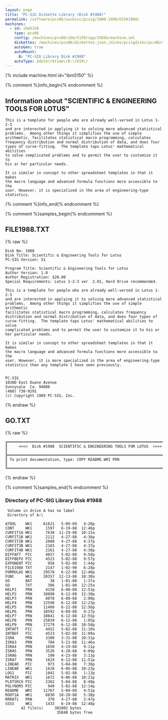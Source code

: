 ```yaml
---
layout: page
title: "PC-SIG Diskette Library (Disk #1988)"
permalink: /software/pcx86/sw/misc/pcsig/1000-1999/DISK1988/
machines:
  - id: ibm5150
    type: pcx86
    config: /machines/pcx86/ibm/5150/cga/256kb/machine.xml
    diskettes: /machines/pcx86/diskettes.json,/disks/pcsigdisks/pcx86/diskettes.json
    autoGen: true
    autoMount:
      B: "PC-SIG Library Disk #1988"
    autoType: $date\r$time\rB:\rDIR\r
---
```


{% include machine.html id="ibm5150" %}

{% comment %}info_begin{% endcomment %}

## Information about "SCIENTIFIC & ENGINEERING TOOLS FOR LOTUS"

    This is a template for people who are already well-versed in Lotus 1-2-3
    and are interested in applying it to solving more advanced statistical
    problems.  Among other things it simplifies the use of simple
    arithmetic, facilitates statistical macro programming, calculates
    frequency distribution and normal distribution of data, and does four
    types of curve-fitting.  The template taps Lotus' mathematical abilities
    to solve complicated problems and to permit the user to customize it to
    his or her particular needs.
    
    It is similar in concept to other spreadsheet templates in that it makes
    the macro language and advanced formula functions more accessible to the
    user. However, it is specialized in the area of engineering-type
    statistics.
{% comment %}info_end{% endcomment %}

{% comment %}samples_begin{% endcomment %}

## FILE1988.TXT

{% raw %}
```
Disk No: 1988                                                           
Disk Title: Scientific & Engineering Tools for Lotus                    
PC-SIG Version: S1                                                      
                                                                        
Program Title: Scientific & Engineering Tools for Lotus                 
Author Version: 1.0                                                     
Author Registration: $20.00                                             
Special Requirements: Lotus 1-2-3 ver  2.01, Hard Drive recommended.    
                                                                        
This is a template for people who are already well-versed in Lotus 1-2-3
and are interested in applying it to solving more advanced statistical  
problems.  Among other things it simplifies the use of simple arithmetic
facilitates statistical macro programming, calculates frequency         
distribution and normal distribution of data, and does four types of    
curve-fitting.  The template taps Lotus' mathematical abilities to solve
complicated problems and to permit the user to customize it to his or   
her particular needs.                                                   
                                                                        
It is similar in concept to other spreadsheet templates in that it makes
the macro language and advanced formula functions more accessible to the
user. However, it is more specialized in the area of engineering-type   
statistics than any template I have seen previously.                    
                                                                        
                                                                        
PC-SIG                                                                  
1030D East Duane Avenue                                                 
Sunnyvale  Ca. 94086                                                    
(408) 730-9291                                                          
(c) Copyright 1989 PC-SIG, Inc.                                         
```
{% endraw %}

## GO.TXT

{% raw %}
```
╔═════════════════════════════════════════════════════════════════════════╗
║     <<<<  Disk #1988  SCIENTIFIC & ENGINEERING TOOLS FOR LOTUS  >>>>    ║
╠═════════════════════════════════════════════════════════════════════════╣
║ To print documentation, type: COPY README.WRI PRN                       ║
╚═════════════════════════════════════════════════════════════════════════╝
```
{% endraw %}

{% comment %}samples_end{% endcomment %}

### Directory of PC-SIG Library Disk #1988

     Volume in drive A has no label
     Directory of A:\

    ATOOL    WK1     61621   5-09-89   4:28p
    CONT     WK1      1597   6-19-88  12:46p
    CURFIT1A WK1      7630  11-29-88  10:15a
    CURFIT1B WK1      2112   4-27-88   4:36p
    CURFIT2B WK1      2088   4-27-88   4:37p
    CURFIT3B WK1      2183   4-27-88   4:37p
    CURFIT4B WK1      2161   4-27-88   4:38p
    DIFFAFT  PIC      4657   5-02-88   9:58p
    DIFFBEFO PIC      4523   5-02-88   9:57p
    EXPONENT PIC       958   5-02-88   1:44p
    FILE1988 TXT      2147   1-02-90   6:28p
    FORMULAS WK1     29578   6-22-88  12:40p
    FUNC     WK1     20357  12-13-88  10:30a
    GO       BAT        38   1-01-80   1:37a
    GO       TXT       386   1-01-80  12:25a
    HELP1    PRN      4158   6-08-88  12:53p
    HELP2    PRN     10898   6-12-88  12:30p
    HELP3    PRN      8078   6-08-88   2:00p
    HELP4    PRN     12598   6-12-88  12:23p
    HELP5    PRN     11409   6-22-88  12:56p
    HELP6    PRN     10592   6-09-88   4:27p
    HELP7    PRN     10841   6-12-88  12:55p
    HELP8    PRN     25839   6-12-88   1:05p
    HELP9    PRN     17279   6-12-88  10:58p
    INTAFT   PIC      4452   5-02-88  11:10a
    INTBEF   PIC      4523   5-02-88  11:09a
    ISRA     PRN      3300   3-31-88  10:31p
    ISRA3    PRN       784   5-21-88  11:46a
    ISRA4    PRN      1650   4-19-88   9:11p
    ISRA5    PRN      3526   4-20-88   6:09p
    ISRA6    PRN       190   4-23-88   3:13p
    ISRA7    PRN      1624   6-12-88  11:51p
    LINEAR   PIC       973   5-04-88   7:36p
    LINEAR   WK1      1628   6-06-88  10:23p
    LOG1     PIC      1041   5-02-88   1:13p
    MATRIX   WK1      1672   6-06-88  10:21p
    PLOTSRCH PIC      2362   5-04-88   8:49p
    POLYNOM3 PIC       949   5-02-88  12:14p
    README   WRI     11767   5-09-89   4:51p
    ROOT1A   WK1      6830  10-20-88   5:38p
    RRRAT1   PRN       370   4-27-88   3:47p
    SSSS     WK1      1433   6-19-88  12:48p
           42 file(s)     302802 bytes
                           35840 bytes free
